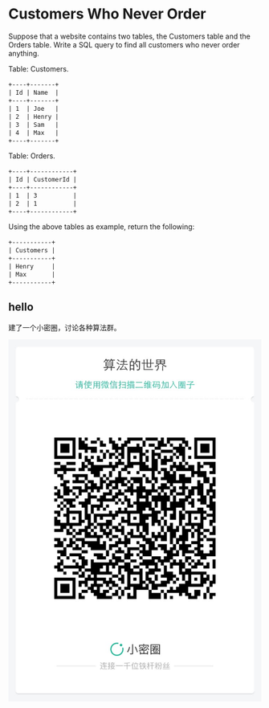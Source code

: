 # Customers Who Never Order 

Suppose that a website contains two tables, the Customers table and the Orders table. Write a SQL query to find all customers who never order anything.  

Table: Customers.  

```
+----+-------+
| Id | Name  |
+----+-------+
| 1  | Joe   |
| 2  | Henry |
| 3  | Sam   |
| 4  | Max   |
+----+-------+
```

Table: Orders.  

```
+----+------------+
| Id | CustomerId |
+----+------------+
| 1  | 3          |
| 2  | 1          |
+----+------------+
```

Using the above tables as example, return the following:  

```
+-----------+
| Customers |
+-----------+
| Henry     |
| Max       |
+-----------+
```

## hello

建了一个小密圈，讨论各种算法群。  

![小密圈](../../suanfa_xiaomiquan.jpg)

